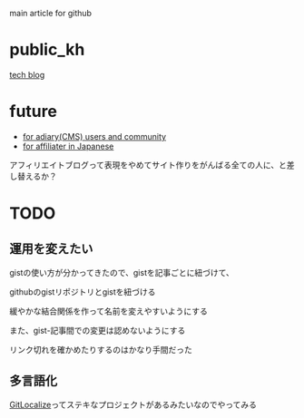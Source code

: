 main article for github
# public_kh
[tech blog](https://www.nomuraya.work/techzine/)

# future
- [for adiary(CMS) users and community](https://www.nomuraya.work/adiary/)
- [for affiliater in Japanese](https://www.nomuraya.work/affiliate/)

アフィリエイトブログって表現をやめてサイト作りをがんばる全ての人に、と差し替えるか？

# TODO
## 運用を変えたい
gistの使い方が分かってきたので、gistを記事ごとに紐づけて、

githubのgistリポジトリとgistを紐づける

緩やかな結合関係を作って名前を変えやすいようにする

また、gist-記事間での変更は認めないようにする

リンク切れを確かめたりするのはかなり手間だった

## 多言語化
[GitLocalize](https://gitlocalize.com/repo/1241)ってステキなプロジェクトがあるみたいなのでやってみる
